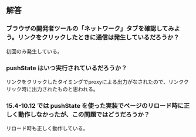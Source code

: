 ## 解答

### ブラウザの開発者ツールの「ネットワーク」タブを確認してみよう。リンクをクリックしたときに通信は発生しているだろうか？

初回のみ発生している。

### pushState はいつ実行されているだろうか？

リンクをクリックしたタイミングでproxyによる出力がなされたので、リンククリック時に出力されたものと思われる。

### 15.4-10.12 では pushState を使った実装でページのリロード時に正しく動作しなかったが、この問題ではどうだろうか？

リロード時も正しく動作している。
